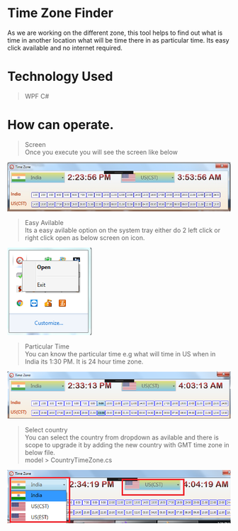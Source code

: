 # Time Zone Finder
As we are working on the different zone, this tool helps to find out what is time in another location what will be time  there in as particular time. 
Its easy click available and no internet required.

# Technology Used
> WPF
> C#

# How can operate.

> Screen <br />
Once you execute you will see the screen like below

<img src='https://github.com/passionsoftware/TimeZoneFinder/blob/master/image/1.jpg' />

> Easy Avilable <br />
Its a easy avilable option on the system tray either do 2 left click or right click open as below screen on icon.

<img src='https://github.com/passionsoftware/TimeZoneFinder/blob/master/image/traeyicon.png' />

>  Particular Time <br />
You can know the particular time e.g what will time in US when in India its 1:30 PM.  It is 24 hour time zone.

<img src='https://github.com/passionsoftware/TimeZoneFinder/blob/master/image/particular_time.png' />

>  Select country <br />
You can select the country from dropdown as avilable and there is scope to upgrade it by  adding the new country with GMT time zone in below file. <br>
 model > CountryTimeZone.cs

<img src='https://github.com/passionsoftware/TimeZoneFinder/blob/master/image/select_country.png' />



